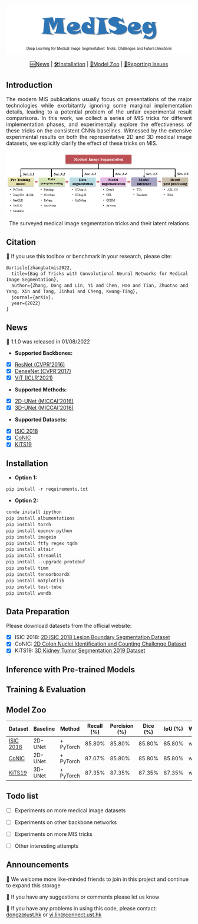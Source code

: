 [comment]: <> ()
![visualization](figures/logo.png)

<div align="center">

[🆕News](#News) |
[🛠️Installation](#Installation) |
[👀Model Zoo](#Model-Zoo) |
[🤔Reporting Issues](https://github.com/hust-linyi/seg_trick/issues)

</div>

## Introduction
<div align="justify">
The modern MIS publications usually focus on presentations of the major technologies while exorbitantly ignoring some marginal implementation details, leading to a potential problem of the unfair experimental result comparisons. In this work, we collect a series of MIS tricks for different implementation phases, and experimentally explore the effectiveness of these tricks on the consistent CNNs baselines. Witnessed by the extensive experimental results on both the representative 2D and 3D medical image datasets, we explicitly clarify the effect of these tricks on MIS.
</div>

[comment]: <> ()
![visualization](figures/fig1.png)
<div align="center">
The surveyed medical image segmentation tricks and their latent relations 
</div>

## Citation
🌻 If you use this toolbox or benchmark in your research, please cite:
```
@article{zhangbatmis2022,
  title={Bag of Tricks with Convolutional Neural Networks for Medical Image Segmentation},
  author={Zhang, Dong and Lin, Yi and Chen, Hao and Tian, Zhuotao and Yang, Xin and Tang, Jinhui and Cheng, Kwang-Ting},
  journal={arXiv},
  year={2022}
}
```

## News
🌻 1.1.0 was released in 01/08/2022

- **Supported Backbones:**
- [x] [ResNet (CVPR'2016)](https://arxiv.org/abs/1512.03385?context=cs)
- [x] [DenseNet (CVPR'2017)](https://arxiv.org/abs/1608.06993)
- [x] [ViT (ICLR'2021)](https://arxiv.org/abs/2010.11929)

- **Supported Methods:**
- [x] [2D-UNet (MICCAI'2016)](https://arxiv.org/abs/1505.04597)
- [x] [3D-UNet (MICCAI'2016)](https://arxiv.org/abs/1606.06650)

- **Supported Datasets:**
- [x] [ISIC 2018](https://challenge.isic-archive.com/landing/2018/) 
- [x] [CoNIC](https://conic-challenge.grand-challenge.org/)
- [x] [KiTS19](https://kits19.grand-challenge.org/data/)

## Installation
- **Option 1:**
```python
pip install -r requirements.txt
```
- **Option 2:** 
```python
conda install ipython
pip install albumentations
pip install torch
pip install opencv-python
pip install imageio
pip install ftfy regex tqdm
pip install altair
pip install streamlit
pip install --upgrade protobuf
pip install timm
pip install tensorboardX
pip install matplotlib
pip install test-tube
pip install wandb
```

## Data Preparation
Please download datasets from the official website:
- [x] ISIC 2018: [2D ISIC 2018 Lesion Boundary Segmentation Dataset](https://challenge.isic-archive.com/landing/2018/)
- [x] CoNIC: [2D Colon Nuclei Identification and Counting Challenge Dataset](https://conic-challenge.grand-challenge.org/)
- [x] KiTS19: [3D Kidney Tumor Segmentation 2019 Dataset](https://kits19.grand-challenge.org/data/)

## Inference with Pre-trained Models


## Training & Evaluation


## Model Zoo

Dataset  | Baseline | Method | Recall (%) | Percision (%) |  Dice (%) |  IoU (%) | Weight
------------- | ------------- | ------------- | ------------- | ------------- | ------------- | ------------- | -------------
[ISIC 2018](https://challenge.isic-archive.com/landing/2018/)  | 2D-UNet | + PyTorch | 85.80%  | 85.80%  | 85.80% | 85.80%  | weight
[CoNIC](https://conic-challenge.grand-challenge.org/)  | 2D-UNet | + PyTorch | 87.07%  | 85.80%   | 85.80% | 85.80% | weight 
[KiTS19](https://kits19.grand-challenge.org/data/) | 3D-UNet | + PyTorch  | 87.35% | 87.35%  | 87.35% | 87.35% | weight


## Todo list
- [ ] Experiments on more medical image datasets 

- [ ] Experiments on other backbone networks 

- [ ] Experiments on more MIS tricks

- [ ] Other interesting attempts


## Announcements
🌻 We welcome more like-minded friends to join in this project and continue to expand this storage

🌻 If you have any suggestions or comments please let us know

🌻 If you have any problems in using this code, please contact: dongz@ust.hk or yi.lin@connect.ust.hk
